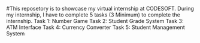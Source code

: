 #This reposetory is to showcase my virtual internship at CODESOFT.
During my internship, I have to complete 5 tasks (3 Minimum) to complete the internship.
Task 1: Number Game
Task 2: Student Grade System
Task 3: ATM Interface
Task 4: Currency Converter
Task 5: Student Management System
